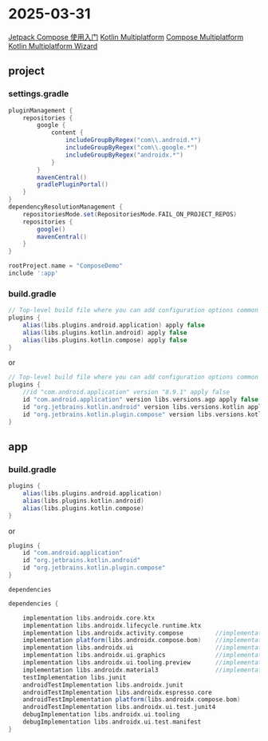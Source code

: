 # 2025-03-31

[Jetpack Compose 使用入门](https://developer.android.google.cn/develop/ui/compose/documentation?hl=zh-cn)
[Kotlin Multiplatform](https://www.jetbrains.com/zh-cn/kotlin-multiplatform/)
[Compose Multiplatform](https://www.jetbrains.com/zh-cn/compose-multiplatform/)
[Kotlin Multiplatform Wizard](https://kmp.jetbrains.com/)

## project

### settings.gradle

```groovy
pluginManagement {
    repositories {
        google {
            content {
                includeGroupByRegex("com\\.android.*")
                includeGroupByRegex("com\\.google.*")
                includeGroupByRegex("androidx.*")
            }
        }
        mavenCentral()
        gradlePluginPortal()
    }
}
dependencyResolutionManagement {
    repositoriesMode.set(RepositoriesMode.FAIL_ON_PROJECT_REPOS)
    repositories {
        google()
        mavenCentral()
    }
}

rootProject.name = "ComposeDemo"
include ':app'
```

### build.gradle

```groovy
// Top-level build file where you can add configuration options common to all sub-projects/modules.
plugins {
    alias(libs.plugins.android.application) apply false
    alias(libs.plugins.kotlin.android) apply false
    alias(libs.plugins.kotlin.compose) apply false
}
```

or

```groovy
// Top-level build file where you can add configuration options common to all sub-projects/modules.
plugins {
    //id "com.android.application" version "8.9.1" apply false
    id "com.android.application" version libs.versions.agp apply false
    id "org.jetbrains.kotlin.android" version libs.versions.kotlin apply false
    id "org.jetbrains.kotlin.plugin.compose" version libs.versions.kotlin apply false
}
```

## app

### build.gradle

```groovy
plugins {
    alias(libs.plugins.android.application)
    alias(libs.plugins.kotlin.android)
    alias(libs.plugins.kotlin.compose)
}
```

or

```groovy
plugins {
    id "com.android.application"
    id "org.jetbrains.kotlin.android"
    id "org.jetbrains.kotlin.plugin.compose"
}
```

`dependencies`

```groovy
dependencies {

    implementation libs.androidx.core.ktx
    implementation libs.androidx.lifecycle.runtime.ktx
    implementation libs.androidx.activity.compose         //implementation "androidx.activity:activity-compose:1.10.1"
    implementation platform(libs.androidx.compose.bom)    //implementation platform("androidx.compose:compose-bom:2024.09.00")
    implementation libs.androidx.ui                       //implementation "androidx.compose.ui:ui"
    implementation libs.androidx.ui.graphics              //implementation "androidx.compose.ui:ui-graphics"
    implementation libs.androidx.ui.tooling.preview       //implementation "androidx.compose.ui:ui-tooling-preview"
    implementation libs.androidx.material3                //implementation "androidx.compose.material3:material3"
    testImplementation libs.junit
    androidTestImplementation libs.androidx.junit
    androidTestImplementation libs.androidx.espresso.core
    androidTestImplementation platform(libs.androidx.compose.bom)
    androidTestImplementation libs.androidx.ui.test.junit4
    debugImplementation libs.androidx.ui.tooling
    debugImplementation libs.androidx.ui.test.manifest
}
```